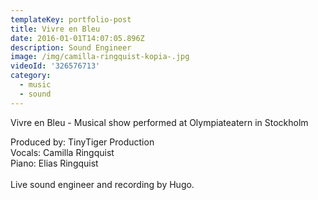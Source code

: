 ```yaml
---
templateKey: portfolio-post
title: Vivre en Bleu
date: 2016-01-01T14:07:05.896Z
description: Sound Engineer
image: /img/camilla-ringquist-kopia-.jpg
videoId: '326576713'
category:
  - music
  - sound
---
```

Vivre en Bleu - Musical show performed at Olympiateatern in Stockholm 

Produced by: TinyTiger Production\
Vocals: Camilla Ringquist\
Piano: Elias Ringquist\
\
Live sound engineer and recording by Hugo.
